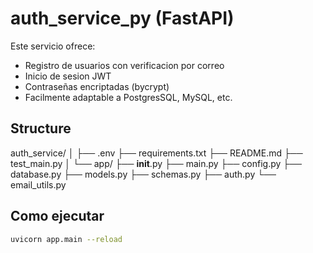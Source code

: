 # auth_service_py (FastAPI)

Este servicio ofrece:

- Registro de usuarios con verificacion por correo
- Inicio de sesion JWT
- Contraseñas encriptadas (bycrypt)
- Facilmente adaptable a PostgresSQL, MySQL, etc.

## Structure

auth_service/
│
├── .env
├── requirements.txt
├── README.md
├── test_main.py
│
└── app/
   ├── __init__.py
   ├── main.py
   ├── config.py
   ├── database.py
   ├── models.py
   ├── schemas.py
   ├── auth.py
   └── email_utils.py

## Como ejecutar

```bash
uvicorn app.main --reload

